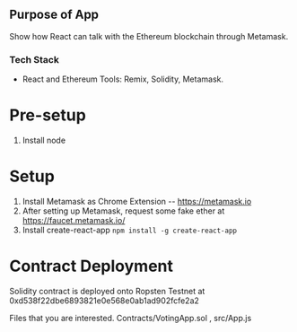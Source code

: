 ## Purpose of App

Show how React can talk with the Ethereum blockchain through Metamask.

### Tech Stack
- React and Ethereum Tools: Remix, Solidity, Metamask.

# Pre-setup

1) Install node

# Setup

1) Install Metamask as Chrome Extension -- https://metamask.io
2) After setting up Metamask, request some fake ether at https://faucet.metamask.io/
3) Install create-react-app ``` npm install -g create-react-app ```

# Contract Deployment
Solidity contract is deployed onto Ropsten Testnet at 0xd538f22dbe6893821e0e568e0ab1ad902fcfe2a2

Files that you are interested. Contracts/VotingApp.sol , src/App.js
